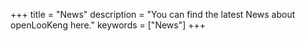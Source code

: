 +++
title = "News"
description = "You can find the latest News about openLooKeng here."
keywords = ["News"]
+++

